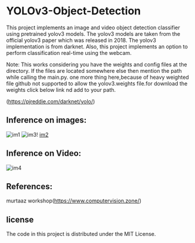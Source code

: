 # YOLOv3-Object-Detection

This project implements an image and video object detection classifier using pretrained yolov3 models. The yolov3 models are taken from the official yolov3 paper which was released in 2018. The yolov3 implementation is from darknet. Also, this project implements an option to perform classification real-time using the webcam.

Note: This works considering you have the weights and config files at the  directory.
If the files are located somewhere else then mention the path while calling the main.py.
 one more thing here,because of heavy weighted file github not supported to allow the yolov3.weights file.for download the weights click below link nd add to your path.
 
 (https://pjreddie.com/darknet/yolo/)

## Inference on images:
![im1](https://user-images.githubusercontent.com/76062756/135266661-df1be78d-49d2-44d3-8ac4-34e7dbdbeffe.png)
![im3](https://user-images.githubusercontent.com/76062756/135266672-4b455f73-de25-47fb-aa3a-fbfe7806525a.png)!
[im2](https://user-images.githubusercontent.com/76062756/135266717-6259bc94-d391-470d-af0f-c4f24cceab16.png)

## Inference on Video:
 
![im4](https://user-images.githubusercontent.com/76062756/135266891-112b4c6a-5626-4dff-af98-11ec7db3e4e4.png)

## References:
murtaaz workshop(https://www.computervision.zone/)

## license
The code in this project is distributed under the MIT License.
